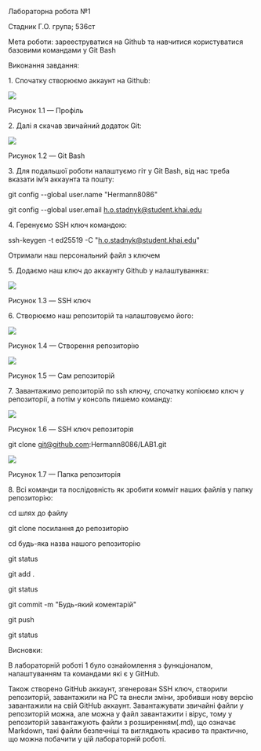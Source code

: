 ﻿Лабораторна робота №1 

Стадник Г.О. група; 536ст

Мета роботи: зарееструватися на Github та навчитися користуватися базовими командами у Git Bash 

Виконання завдання: 

1\. Спочатку створюємо аккаунт на Github:

![](Aspose.Words.fa2bca98-f633-40d9-b968-308c3324d1da.001.png)

Рисунок 1.1 — Профіль

2\. Далі я скачав звичайний додаток Git:

![](Aspose.Words.fa2bca98-f633-40d9-b968-308c3324d1da.002.png)

Рисунок 1.2 — Git Bash

3\. Для подальшої роботи налаштуємо гіт у Git Bash, від нас треба вказати ім’я аккаунта та пошту:

git config --global user.name "Hermann8086"

git config --global user.email <h.o.stadnyk@student.khai.edu>[]()

4\. Геренуємо SSH ключ командою:

ssh-keygen -t ed25519 -C "<h.o.stadnyk@student.khai.edu>[]()"

Отримали наш персональний файл з ключем

5\. Додаємо наш ключ до аккаунту Github у налаштуваннях:

![](Aspose.Words.fa2bca98-f633-40d9-b968-308c3324d1da.003.png)

Рисунок 1.3 — SSH ключ

6\. Створюємо наш репозиторій та налаштовуємо його:

![](Aspose.Words.fa2bca98-f633-40d9-b968-308c3324d1da.004.png)

Рисунок 1.4 — Створення репозиторію

![](Aspose.Words.fa2bca98-f633-40d9-b968-308c3324d1da.005.png)

Рисунок 1.5 — Сам репозиторій

7\. Завантажимо репозиторій по ssh ключу, спочатку копіюємо ключ у репозиторії, а потім у консоль пишемо команду:

![](Aspose.Words.fa2bca98-f633-40d9-b968-308c3324d1da.006.png)

Рисунок 1.6 — SSH ключ репозиторія

git clone <git@github.com>[]():Hermann8086/LAB1.git

![](Aspose.Words.fa2bca98-f633-40d9-b968-308c3324d1da.007.png)

Рисунок 1.7 — Папка репозиторія

8\. Всі команди та послідовність як зробити комміт наших файлів у папку репозиторію:

cd шлях до файлу

git clone  посилання до репозиторію

cd будь-яка назва нашого репозиторію

git status

git add .

git status

git commit -m "Будь-який коментарій"

git push

git status

Висновки:

В лабораторній роботі 1 було ознайомлення з функціоналом, налаштуванням та командами які є у GitHub.

Також створено GitHub аккаунт, згенерован SSH ключ, створили репозиторій, завантажили на PC та внесли зміни, зробивши нову версію завантажили на свій GitHub аккаунт. Завантажувати звичайні файли у репозиторій можна, але можна у файл завантажити і вірус, тому у репозиторій завантажують файли з розширенням(.md), що означає Markdown, такі файли безпечніші та виглядають красиво та практично, що можна побачити у цій лабораторній роботі.

